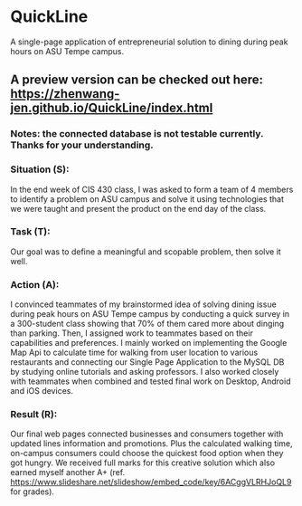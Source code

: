 # QuickLine
A single-page application of entrepreneurial solution to dining during peak hours on ASU Tempe campus.  
## A preview version can be checked out here: https://zhenwang-jen.github.io/QuickLine/index.html
### Notes: the connected database is not testable currently. Thanks for your understanding.

### Situation (S): 
In the end week of CIS 430 class, I was asked to form a team of 4 members to identify a problem on ASU campus and solve it using technologies that we were taught and present the product on the end day of the class.
### Task (T): 
Our goal was to define a meaningful and scopable problem, then solve it well.  
### Action (A): 
I convinced teammates of my brainstormed idea of solving dining issue during peak hours on ASU Tempe campus by conducting a quick survey in a 300-student class showing that 70% of them cared more about dinging than parking. Then, I assigned work to teammates based on their capabilities and preferences. I mainly worked on implementing the Google Map Api to calculate time for walking from user location to various restaurants and connecting our Single Page Application to the MySQL DB by studying online tutorials and asking professors. I also worked closely with teammates when combined and tested final work on Desktop, Android and iOS devices.
### Result (R):
Our final web pages connected businesses and consumers together with updated lines information and promotions. Plus the calculated walking time, on-campus consumers could choose the quickest food option when they got hungry. We received full marks for this creative solution which also earned myself another A+ (ref. https://www.slideshare.net/slideshow/embed_code/key/6ACggVLRHJoQL9 for grades). 
